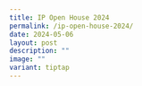 ```yaml
---
title: IP Open House 2024
permalink: /ip-open-house-2024/
date: 2024-05-06
layout: post
description: ""
image: ""
variant: tiptap
---
```

<p></p>